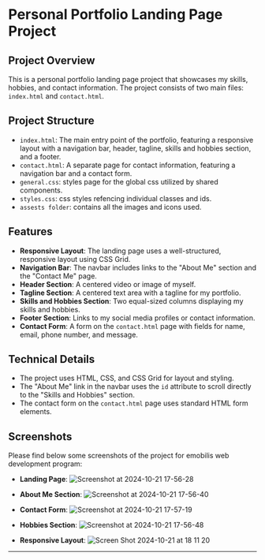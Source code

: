 **Personal Portfolio Landing Page Project**
=============================================

**Project Overview**
-------------------

This is a personal portfolio landing page project that showcases my skills, hobbies, and contact information. The project consists of two main files: `index.html` and `contact.html`.

**Project Structure**
--------------------

* `index.html`: The main entry point of the portfolio, featuring a responsive layout with a navigation bar, header, tagline, skills and hobbies section, and a footer.
* `contact.html`: A separate page for contact information, featuring a navigation bar and a contact form.
*  `general.css`: styles page for the global css utilized by shared components.
*  `styles.css`: css styles refencing individual classes and ids.
*  `assests folder`: contains all the images and icons used.

**Features**
------------

* **Responsive Layout**: The landing page uses a well-structured, responsive layout using CSS Grid.
* **Navigation Bar**: The navbar includes links to the "About Me" section and the "Contact Me" page.
* **Header Section**: A centered video or image of myself.
* **Tagline Section**: A centered text area with a tagline for my portfolio.
* **Skills and Hobbies Section**: Two equal-sized columns displaying my skills and hobbies.
* **Footer Section**: Links to my social media profiles or contact information.
* **Contact Form**: A form on the `contact.html` page with fields for name, email, phone number, and message.

**Technical Details**
--------------------

* The project uses HTML, CSS, and CSS Grid for layout and styling.
* The "About Me" link in the navbar uses the `id` attribute to scroll directly to the "Skills and Hobbies" section.
* The contact form on the `contact.html` page uses standard HTML form elements.

**Screenshots**
--------------

Please find below some screenshots of the project for emobilis web development program:
* **Landing Page**: 
![Screenshot at 2024-10-21 17-56-28](https://github.com/user-attachments/assets/e9132a3a-1e5c-4b9f-99f8-74928066051b)

* **About Me Section**: 
![Screenshot at 2024-10-21 17-56-40](https://github.com/user-attachments/assets/ef8b1a2c-39e9-4f43-b96c-e16481b3077b)

* **Contact Form**:
 ![Screenshot at 2024-10-21 17-57-19](https://github.com/user-attachments/assets/6708f9a6-122f-47a9-91ae-c9bf166e50f4)

* **Hobbies Section**:
![Screenshot at 2024-10-21 17-56-48](https://github.com/user-attachments/assets/224814d4-34d9-4ecd-aead-190fc1c6da31)

* **Responsive Layout**: 
![Screen Shot 2024-10-21 at 18 11 20](https://github.com/user-attachments/assets/d9dba807-8304-4b13-8920-082b5332d1d4)


----

